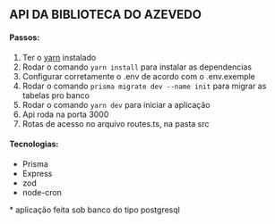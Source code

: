 <h2>API DA BIBLIOTECA DO AZEVEDO</h2>

<h4>Passos:</h4>

<ol> 
    <li>Ter o <a href="https://classic.yarnpkg.com/lang/en/docs/install/#windows-stable">yarn</a> instalado</li>
    <li>Rodar o comando <code>yarn install</code> para instalar as dependencias</li>
    <li>Configurar corretamente o .env de acordo com o .env.exemple</li>
    <li>Rodar o comando <code>prisma migrate dev --name init</code> para migrar as tabelas pro banco</li>
    <li>Rodar o comando <code>yarn dev</code> para iniciar a aplicação</li>
    <li>Api roda na porta 3000</li>
    <li>Rotas de acesso no arquivo routes.ts, na pasta src</li>
</ol>

<h4>Tecnologias:</h4>

<ul>
    <li>Prisma</li>
    <li>Express</li>
    <li>zod</li>
    <li>node-cron</li>
</ul>

<p>* aplicação feita sob banco do tipo postgresql</p>
